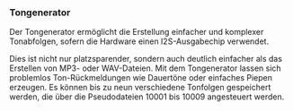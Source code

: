 ﻿### Tongenerator

Der Tongenerator ermöglicht die Erstellung einfacher und komplexer Tonabfolgen, sofern die Hardware einen I2S-Ausgabechip verwendet.

Dies ist nicht nur platzsparender, sondern auch deutlich einfacher als das Erstellen von MP3- oder WAV-Dateien. Mit dem Tongenerator lassen sich problemlos Ton-Rückmeldungen wie Dauertöne oder einfaches Piepen erzeugen. Es können bis zu neun verschiedene Tonfolgen gespeichert werden, die über die Pseudodateien 10001 bis 10009 angesteuert werden.
